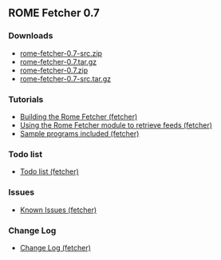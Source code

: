 ## ROME Fetcher 0.7

### Downloads

-   [rome-fetcher-0.7-src.zip](./rome-fetcher-0.7-src.zip)
-   [rome-fetcher-0.7.tar.gz](./rome-fetcher-0.7.tar.gz)
-   [rome-fetcher-0.7.zip](./rome-fetcher-0.7.zip)
-   [rome-fetcher-0.7-src.tar.gz](./rome-fetcher-0.7-src.tar.gz)

### Tutorials

-   [Building the Rome Fetcher
    (fetcher)](../BuildingTheRomeFetcher.html)
-   [Using the Rome Fetcher module to retrieve feeds
    (fetcher)](../UsingTheRomeFetcherModuleToRetrieveFeeds.html)
-   [Sample programs included (fetcher)](../SampleProgramsIncluded.html)

### Todo list

-   [Todo list (fetcher)](../TodoList.html)

### Issues

-   [Known Issues (fetcher)](../KnownIssues.html)

### Change Log

-   [Change Log (fetcher)](../ChangeLog.html)
